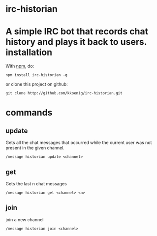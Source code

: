 irc-historian
=============
A simple IRC bot that records chat history and plays it back to users.
installation
============

With [npm](http://github.com/isaacs/npm), do:

    npm install irc-historian -g
 
or clone this project on github:

    git clone http://github.com/kkoenig/irc-historian.git
    
commands
========
update
------
Gets all the chat messages that occurred while the current user was not present in the given channel.
    
    /message historian update <channel>
    
get
---
Gets the last n chat messages
  
    /message historian get <channel> <n>
    
join
---
join a new channel
  
    /message historian join <channel>
    
    
